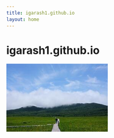 ```yaml
---
title: igarash1.github.io
layout: home
---
```


# igarash1.github.io

<p id="#welcome-text"></p>
<script src="/js/welcome-texts.js"></script>


[![oze](res/oze_15.jpg)](res/oze.jpg)
